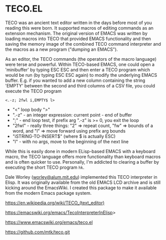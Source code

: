 # TECO.EL

TECO was an ancient text editor written in the days before most of you
reading this were born.  It supported macros of editing commands as an
extension mechanism.  The original version of EMACS was written by
loading macros into TECO that provided EMACS functionality and then
saving the memory image of the combined TECO command interpreter and
the macros as a new program ("dumping an EMACS").

As an editor, the TECO commands (the operators of the macro language)
were terse and powerful.  Within TECO-based EMACS, one could open a
'minibuffer' by typing ESC ESC and then enter a TECO program which
would be run (by typing ESC ESC again) to modify the underlying EMACS
buffer.  E.g. if you wanted to add a new column containing the string
'EMPTY' between the second and third columns of a CSV file, you could
execute the TECO program

`<.-z; 2fwl i,EMPTY$ l>`

  * "<" loop body ">"
  * ".-z" - an integer expression: current point - end of buffer
  * ";" - end loop test, if prefix arg ".-z" is >= 0, you exit the loop
  * "2fwl" - really three things: "2" => repeat count, "fw" => bounds
    of a word, and "l" => move forward using prefix arg bounds
  * "iSTRING-TO-INSERT$" (where $ is actually ESC)
  * "l" - with no args, move to the beginning of the next line

While this is easily done in modern ELisp-based EMACS with a keyboard
macro, the TECO language offers more functionality than keyboard
macros and is often quicker to use.  Personally, I'm addicted to
clearing a buffer by executing the short TECO program `hk`.

Dale Worley (worley@alum.mit.edu) implemented this TECO interpreter in
Elisp.  It was originally available from the old EMACS LCD archive and
is still kicking around the EmacsWiki.  I created this package to make
it available from the modern Emacs package system.

<https://en.wikipedia.org/wiki/TECO_(text_editor)>

<https://emacswiki.org/emacs/TecoInterpreterInElisp>>

<https://www.emacswiki.org/emacs/teco.el>

<https://github.com/mtk/teco.git>

